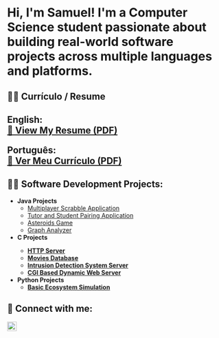 <h1>Hi, I'm Samuel! 
I'm a Computer Science student passionate about building real-world software projects across multiple languages and platforms.
<h2>👨‍💻 Currículo / Resume<h2>

**English:**  
[📄 View My Resume (PDF)](https://github.com/coxioxi/coxioxi/blob/main/My%20Resume.pdf)

**Português:**  
[📄 Ver Meu Currículo (PDF)](https://github.com/coxioxi/coxioxi/blob/main/Meu%20Curriculo.pdf)
<h2>👨‍💻 Software Development Projects:</h2>

- <b>Java Projects</b>
  - [Multiplayer Scrabble Application](https://github.com/coxioxi/Scrabble.java)
  - [Tutor and Student Pairing Application](https://github.com/coxioxi/Tutor-and-Student-Pairing.java)
  - [Asteroids Game](https://github.com/coxioxi/Asteroids.java)
  - [Graph Analyzer](https://github.com/coxioxi/Graph.java)
- <b> C Projects <b>
  - [HTTP Server](https://github.com/coxioxi/HTTP-server-)
  - [Movies Database](https://github.com/coxioxi/Movies-Database)
  - [Intrusion Detection System Server](https://github.com/coxioxi/Intrusion-Detection-System-Server)
  - [CGI Based Dynamic Web Server](https://github.com/coxioxi/CGI-Based-Dynamic-Web-Server)
- <b>Python Projects</b>
  - [Basic Ecosystem Simulation](https://github.com/coxioxi/Ecosystem-Simulation)

<h2> 🤳 Connect with me:</h2>

[<img align="left" alt="JoshMadakor | LinkedIn" width="22px" src="https://cdn.jsdelivr.net/npm/simple-icons@v3/icons/linkedin.svg" />][linkedin]

[linkedin]: https://www.linkedin.com/in/samuel-costa-667097319/

<!--
**joshmadakor1/joshmadakor1** is a ✨ _special_ ✨ repository because its `README.md` (this file) appears on your GitHub profile.

Here are some ideas to get you started:

- 🔭 I’m currently working on ...
- 🌱 I’m currently learning ...
- 👯 I’m looking to collaborate on ...
- 🤔 I’m looking for help with ...
- 💬 Ask me about ...
- 📫 How to reach me: ...
- 😄 Pronouns: ...
- ⚡ Fun fact: ...
-->
